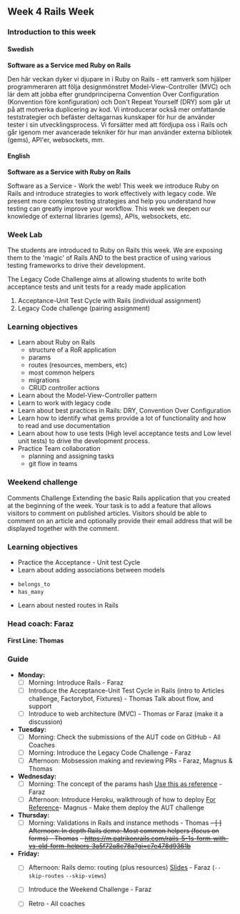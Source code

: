 ## Week 4 Rails Week
### Introduction to this week

#### Swedish
**Software as a Service med Ruby on Rails**

Den här veckan dyker vi djupare in i Ruby on Rails - ett ramverk som hjälper programmeraren att följa designmönstret Model-View-Controller (MVC) och lär dem att jobba efter grundprinciperna Convention Over Configuration (Konvention före konfiguration) och Don't Repeat Yourself (DRY) som går ut på att motverka duplicering av kod. Vi introducerar också mer omfattande teststrategier och befäster deltagarnas kunskaper för hur de använder tester i sin utvecklingsprocess. Vi forsätter med att fördjupa oss i Rails och går igenom mer avancerade tekniker för hur man använder externa bibliotek (gems), API'er, websockets, mm.


#### English
**Software as a Service with Ruby on Rails**

Software as a Service - Work the web! This week we introduce Ruby on Rails and introduce strategies to work effectively with legacy code. We present more complex testing strategies and help you understand how testing can greatly improve your workflow. This week we deepen our knowledge of external libraries (gems), APIs, websockets, etc.

### Week Lab
The students are introduced to Ruby on Rails this week. We are exposing them to the 'magic' of Rails AND to the best practice of using various testing frameworks to drive their development.

The Legacy Code Challenge aims at allowing students to write both acceptance tests and unit tests for a ready made application
1. Acceptance-Unit Test Cycle with Rails (individual assignment)
2. Legacy Code challenge (pairing assignment)


### Learning objectives
* Learn about Ruby on Rails
  - structure of a RoR application
  - params
  - routes (resources, members, etc)
  - most common helpers
  - migrations
  - CRUD controller actions
* Learn about the Model-View-Controller pattern
* Learn to work with legacy code
* Learn about best practices in Rails: DRY, Convention Over Configuration
* Learn how to identify what gems provide a lot of functionality and how to read and use documentation
* Learn about how to use tests (High level acceptance tests and Low level unit tests) to drive the development process.
* Practice Team collaboration
  - planning and assigning tasks
  - git flow in teams

### Weekend challenge
Comments Challenge
Extending the basic Rails application that you created at the beginning  of the week. Your task is to add a feature that allows visitors to comment on published articles. Visitors should be able to comment on an article and optionally provide their email address that will be displayed together with the comment.

### Learning objectives
* Practice the Acceptance - Unit test Cycle
* Learn about adding associations between models
 - `belongs_to`
 - `has_many`
* Learn about nested routes in Rails

### Head coach: Faraz
#### First Line: Thomas

### Guide
- **Monday:**
  - [ ] Morning: Introduce Rails - Faraz
  - [ ] Introduce the Acceptance-Unit Test Cycle in Rails (intro to Articles challenge, Factorybot, Fixtures) - Thomas
      Talk about flow, and support 
  - [ ] Introduce to web architecture (MVC) - Thomas or Faraz (make it a discussion)

- **Tuesday:** 
  - [ ] Morning: Check the submissions of the AUT code on GitHub - All Coaches
  - [ ] Morning: Introduce the Legacy Code Challenge - Faraz
  - [ ] Afternoon: Mobsession making and reviewing PRs - Faraz, Magnus & Thomas

- **Wednesday:**
  - [ ] Morning: The concept of the params hash [Use this as reference](https://www.youtube.com/watch?v=y57OnWV6dRE) - Faraz
  - [ ] Afternoon: Introduce Heroku, walkthrough of how to deploy [For Reference](https://devcenter.heroku.com/articles/getting-started-with-ruby)- Magnus - Make them deploy the AUT challenge

- **Thursday:**
  - [ ] Morning: Validations in Rails and instance methods - Thomas
  ~~- [ ] Afternoon: In depth Rails demo: Most common helpers (focus on forms) - Thomas~~
      ~~- https://m.patrikonrails.com/rails-5-1s-form-with-vs-old-form-helpers-3a5f72a8c78a?gi=c7e478d9361b~~      
- **Friday:**
  - [ ] Afternoon: Rails demo: routing (plus resources) [Slides](https://docs.google.com/presentation/d/1Eu_x1eO9Zkmkb1RyflUONTipOjnDUtfUmSabO8-jyoQ) - Faraz (`--skip-routes` `--skip-views`)
  - [ ] Introduce the Weekend Challenge - Faraz 
  - [ ] Retro - All coaches  
  
